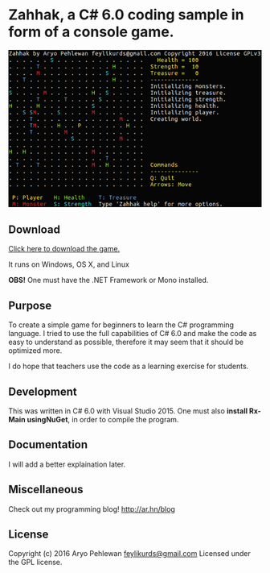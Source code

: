# Zahhak, a C# 6.0 coding sample in form of a console game.

![Screenshot](pics/zahhak.png)

## Download
[Click here to download the game.](downloads/Zahhak.zip?raw=true)

It runs on Windows, OS X, and Linux

**OBS!** One must have the .NET Framework or Mono installed.

## Purpose
To create a simple game for beginners to learn the C# programming language. I tried to use the full capabilities of C# 6.0 and make the code as easy to understand as possible, therefore it may seem that it should be optimized more.

I do hope that teachers use the code as a learning exercise for students.

## Development
This was written in C# 6.0 with Visual Studio 2015. One must also  **install Rx-Main usingNuGet**, in order to compile the program.

## Documentation
I will add a better explaination later.

## Miscellaneous
Check out my programming blog! http://ar.hn/blog

## License
Copyright (c) 2016 Aryo Pehlewan feylikurds@gmail.com 
Licensed under the GPL license.


